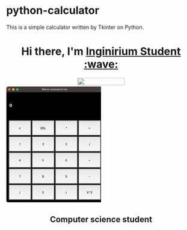 # python-calculator
This is a simple calculator written by Tkinter on Python.

<h1 align="center">Hi there, I'm <a href="https://inginirium.ru/", target="_blank">Inginirium Student :wave:</a></h1>
<div align="center">
<img src="python-calculator.png", width=50%, height=50%/>
</div>
<img src="Снимок экрана 2023-02-12 в 21.47.10.jpg", width=50%, height=50%/>


<h2 align="center">Computer science student</h2>

